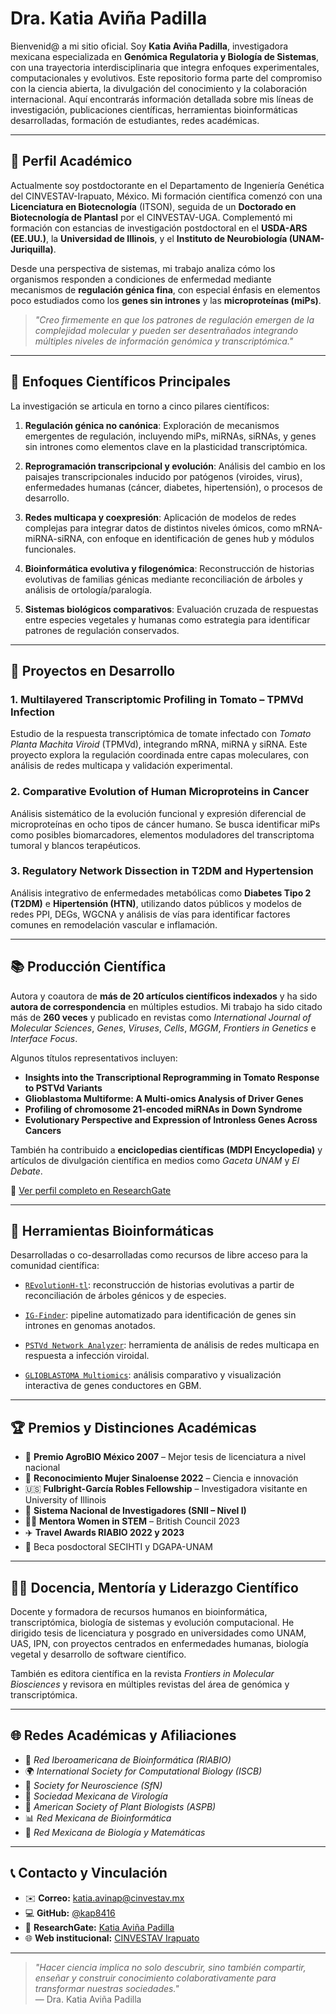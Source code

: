 # Dra. Katia Aviña Padilla

Bienvenid@ a mi sitio oficial. Soy  **Katia Aviña Padilla**, investigadora mexicana especializada en **Genómica Regulatoria y Biología de Sistemas**, con una trayectoria interdisciplinaria que integra enfoques experimentales, computacionales y evolutivos. Este repositorio forma parte del compromiso con la ciencia abierta, la divulgación del conocimiento y la colaboración internacional. Aquí encontrarás información detallada sobre mis líneas de investigación, publicaciones científicas, herramientas bioinformáticas desarrolladas, formación de estudiantes, redes académicas.

---

## 🌱 Perfil Académico

Actualmente soy postdoctorante en el Departamento de Ingeniería Genética del CINVESTAV-Irapuato, México. Mi formación científica comenzó con una **Licenciatura en Biotecnología** (ITSON), seguida de un **Doctorado en Biotecnología de Plantasl** por el CINVESTAV-UGA. Complementó mi formación con estancias de investigación postdoctoral en el **USDA-ARS (EE.UU.)**, la **Universidad de Illinois**, y el **Instituto de Neurobiología (UNAM-Juriquilla)**.

Desde una perspectiva de sistemas, mi trabajo analiza cómo los organismos responden a condiciones de enfermedad mediante mecanismos de **regulación génica fina**, con especial énfasis en elementos poco estudiados como los **genes sin intrones** y las **microproteínas (miPs)**.

> *"Creo firmemente en que los patrones de regulación emergen de la complejidad molecular y pueden ser desentrañados integrando múltiples niveles de información genómica y transcriptómica."*

---

## 🔬 Enfoques Científicos Principales

La investigación se articula en torno a cinco pilares científicos:

1. **Regulación génica no canónica**: Exploración de mecanismos emergentes de regulación, incluyendo miPs, miRNAs, siRNAs, y genes sin intrones como elementos clave en la plasticidad transcriptómica.

2. **Reprogramación transcripcional y evolución**: Análisis del cambio en los paisajes transcripcionales inducido por patógenos (viroides, virus), enfermedades humanas (cáncer, diabetes, hipertensión), o procesos de desarrollo.

3. **Redes multicapa y coexpresión**: Aplicación de modelos de redes complejas para integrar datos de distintos niveles ómicos, como mRNA-miRNA-siRNA, con enfoque en identificación de genes hub y módulos funcionales.

4. **Bioinformática evolutiva y filogenómica**: Reconstrucción de historias evolutivas de familias génicas mediante reconciliación de árboles y análisis de ortología/paralogía.

5. **Sistemas biológicos comparativos**: Evaluación cruzada de respuestas entre especies vegetales y humanas como estrategia para identificar patrones de regulación conservados.

---

## 🧪 Proyectos en Desarrollo

### 1. Multilayered Transcriptomic Profiling in Tomato – TPMVd Infection  
Estudio de la respuesta transcriptómica de tomate infectado con *Tomato Planta Machita Viroid* (TPMVd), integrando mRNA, miRNA y siRNA. Este proyecto explora la regulación coordinada entre capas moleculares, con análisis de redes multicapa y validación experimental.

### 2. Comparative Evolution of Human Microproteins in Cancer  
Análisis sistemático de la evolución funcional y expresión diferencial de microproteínas en ocho tipos de cáncer humano. Se busca identificar miPs como posibles biomarcadores, elementos moduladores del transcriptoma tumoral y blancos terapéuticos.

### 3. Regulatory Network Dissection in T2DM and Hypertension  
Análisis integrativo de enfermedades metabólicas como **Diabetes Tipo 2 (T2DM)** e **Hipertensión (HTN)**, utilizando datos públicos y modelos de redes PPI, DEGs, WGCNA y análisis de vías para identificar factores comunes en remodelación vascular e inflamación.

---

## 📚 Producción Científica

Autora y coautora de **más de 20 artículos científicos indexados** y ha sido **autora de correspondencia** en múltiples estudios. Mi trabajo ha sido citado más de **260 veces** y publicado en revistas como *International Journal of Molecular Sciences*, *Genes*, *Viruses*, *Cells*, *MGGM*, *Frontiers in Genetics* e *Interface Focus*.

Algunos títulos representativos incluyen:

- **Insights into the Transcriptional Reprogramming in Tomato Response to PSTVd Variants**  
- **Glioblastoma Multiforme: A Multi-omics Analysis of Driver Genes**  
- **Profiling of chromosome 21-encoded miRNAs in Down Syndrome**  
- **Evolutionary Perspective and Expression of Intronless Genes Across Cancers**

También ha contribuido a **enciclopedias científicas (MDPI Encyclopedia)** y artículos de divulgación científica en medios como *Gaceta UNAM* y *El Debate*.

🔗 [Ver perfil completo en ResearchGate](https://www.researchgate.net/profile/Katia-Avina-Padilla)

---

## 🧬 Herramientas Bioinformáticas

Desarrolladas o co-desarrolladas como recursos de libre acceso para la comunidad científica:

- [`REvolutionH-tl`](https://gitlab.com/jarr.tecn/revolutionh-tl): reconstrucción de historias evolutivas a partir de reconciliación de árboles génicos y de especies.

- [`IG-Finder`](https://github.com/GEmilioHO/intronless_genes): pipeline automatizado para identificación de genes sin intrones en genomas anotados.

- [`PSTVd Network Analyzer`](https://github.com/MarcoJL9/Network-analysis-of-root-and-leaf-transcriptomeintegration): herramienta de análisis de redes multicapa en respuesta a infección viroidal.

- [`GLIOBLASTOMA Multiomics`](https://github.com/kap8416/GLIOBLASTOMA-MULTIFORME-A-META-ANALYSIS-OFDRIVER-GENES-CURRENT-DIAGNOSIS-AND-TUMOR-HETEROGENEITY): análisis comparativo y visualización interactiva de genes conductores en GBM.

---

## 🏆 Premios y Distinciones Académicas

- 🥇 **Premio AgroBIO México 2007** – Mejor tesis de licenciatura a nivel nacional  
- 🧠 **Reconocimiento Mujer Sinaloense 2022** – Ciencia e innovación  
- 🇺🇸 **Fulbright-García Robles Fellowship** – Investigadora visitante en University of Illinois  
- 🧬 **Sistema Nacional de Investigadores (SNII – Nivel I)**  
- 🧑‍🏫 **Mentora Women in STEM** – British Council 2023  
- ✈️ **Travel Awards RIABIO 2022 y 2023**  
- 🌱 Beca posdoctoral SECIHTI y DGAPA-UNAM  

---

## 👩‍🏫 Docencia, Mentoría y Liderazgo Científico

Docente y formadora de recursos humanos en bioinformática, transcriptómica, biología de sistemas y evolución computacional. He dirigido tesis de licenciatura y posgrado en universidades como UNAM, UAS, IPN, con proyectos centrados en enfermedades humanas, biología vegetal y desarrollo de software científico.

También es editora científica en la revista *Frontiers in Molecular Biosciences* y revisora en múltiples revistas del área de genómica y transcriptómica.

---

## 🌐 Redes Académicas y Afiliaciones

- 🔬 *Red Iberoamericana de Bioinformática (RIABIO)*  
- 🌍 *International Society for Computational Biology (ISCB)*  
- 🧠 *Society for Neuroscience (SfN)*  
- 🧪 *Sociedad Mexicana de Virología*  
- 🌿 *American Society of Plant Biologists (ASPB)*  
- 📊 *Red Mexicana de Bioinformática*  
- 🔢 *Red Mexicana de Biología y Matemáticas*  

---

## 📞 Contacto y Vinculación

- ✉️ **Correo:** katia.avinap@cinvestav.mx  
- 💻 **GitHub:** [@kap8416](https://github.com/kap8416)  
- 📖 **ResearchGate:** [Katia Aviña Padilla](https://www.researchgate.net/profile/Katia-Avina-Padilla)  
- 🌐 **Web institucional:** [CINVESTAV Irapuato](https://portal.cinvestav.mx/unidad-irapuato)

---

> *"Hacer ciencia implica no solo descubrir, sino también compartir, enseñar y construir conocimiento colaborativamente para transformar nuestras sociedades."*  
> — Dra. Katia Aviña Padilla
